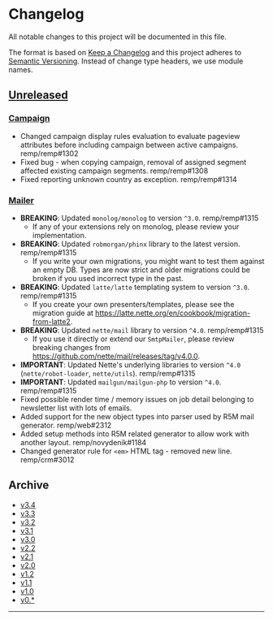 # Changelog

All notable changes to this project will be documented in this file.

The format is based on [Keep a Changelog](http://keepachangelog.com/) and this project adheres to [Semantic Versioning](http://semver.org/). Instead of change type headers, we use module names.

## [Unreleased]

### [Campaign]

- Changed campaign display rules evaluation to evaluate pageview attributes before including campaign between active campaigns. remp/remp#1302
- Fixed bug - when copying campaign, removal of assigned segment affected existing campaign segments. remp/remp#1308
- Fixed reporting unknown country as exception. remp/remp#1314

### [Mailer]

- **BREAKING**: Updated `monolog/monolog` to version `^3.0`. remp/remp#1315
  - If any of your extensions rely on monolog, please review your implementation.
- **BREAKING**: Updated `robmorgan/phinx` library to the latest version. remp/remp#1315
  - If you write your own migrations, you might want to test them against an empty DB. Types are now strict and older migrations could be broken if you used incorrect type in the past.
- **BREAKING**: Updated `latte/latte` templating system to version `^3.0`. remp/remp#1315
  - If you create your own presenters/templates, please see the migration guide at https://latte.nette.org/en/cookbook/migration-from-latte2.
- **BREAKING**: Updated `nette/mail` library to version `^4.0`. remp/remp#1315
  - If you use it directly or extend our `SmtpMailer`, please review breaking changes from https://github.com/nette/mail/releases/tag/v4.0.0.
- **IMPORTANT**: Updated Nette's underlying libraries to version `^4.0` (`nette/robot-loader`, `nette/utils`). remp/remp#1315
- **IMPORTANT**: Updated `mailgun/mailgun-php` to version `^4.0`. remp/remp#1315
- Fixed possible render time / memory issues on job detail belonging to newsletter list with lots of emails.
- Added support for the new object types into parser used by R5M mail generator. remp/web#2312
- Added setup methods into R5M related generator to allow work with another layout. remp/novydenik#1184
- Changed generator rule for `<em>` HTML tag - removed new line. remp/crm#3012

## Archive

- [v3.4](./changelogs/CHANGELOG-v3.4.md)
- [v3.3](./changelogs/CHANGELOG-v3.3.md)
- [v3.2](./changelogs/CHANGELOG-v3.2.md)
- [v3.1](./changelogs/CHANGELOG-v3.1.md)
- [v3.0](./changelogs/CHANGELOG-v3.0.md)
- [v2.2](./changelogs/CHANGELOG-v2.2.md)
- [v2.1](./changelogs/CHANGELOG-v2.1.md)
- [v2.0](./changelogs/CHANGELOG-v2.0.md)
- [v1.2](./changelogs/CHANGELOG-v1.2.md)
- [v1.1](./changelogs/CHANGELOG-v1.1.md)
- [v1.0](./changelogs/CHANGELOG-v1.0.md)
- [v0.*](./changelogs/CHANGELOG-v0.md)

---

[Beam]: https://github.com/remp2020/remp/tree/master/Beam
[Campaign]: https://github.com/remp2020/remp/tree/master/Campaign
[Mailer]: https://github.com/remp2020/remp/tree/master/Mailer
[Sso]: https://github.com/remp2020/remp/tree/master/Sso
[Segments]: https://github.com/remp2020/remp/tree/master/Beam/go/cmd/segments
[Tracker]: https://github.com/remp2020/remp/tree/master/Beam/go/cmd/tracker

[Unreleased]: https://github.com/remp2020/remp/compare/3.2.0...master

